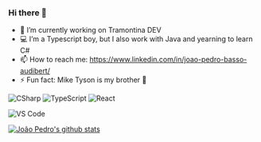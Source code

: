### Hi there 👋

- 🔭 I’m currently working on Tramontina DEV
- 💻 I’m a Typescript boy, but I also work with Java and yearning to learn C#
- 📫 How to reach me: https://www.linkedin.com/in/joao-pedro-basso-audibert/
- ⚡ Fun fact: Mike Tyson is my brother 🥋

![CSharp](https://img.shields.io/badge/-.Net-CB96F8?style=flat-square&logo=dotnet&logoColor=white)
![TypeScript](https://img.shields.io/badge/-TypeScript-007ACC?style=flat-square&logo=typescript&logoColor=white)
![React](https://img.shields.io/badge/-React-%23282C34?style=flat-square&logo=react)

![VS Code](https://img.shields.io/badge/-VSCode-%23007ACC?style=flat-square&logo=visual-studio-code)

[![João Pedro's github stats](https://github-readme-stats.vercel.app/api?username=JpAudibert)](https://github.com/JpAudibert)
